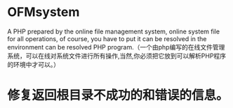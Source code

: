 # OFMsystem
A PHP prepared by the online file management system, online system file for all operations, of course, you have to put it can be resolved in the environment can be resolved PHP program.（一个由php编写的在线文件管理系统，可以在线对系统文件进行所有操作,当然,你必须把它放到可以解析PHP程序的环境中才可以。）

# 修复返回根目录不成功的和错误的信息。
